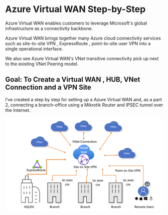 # Azure Virtual WAN Step-by-Step

Azure Virtual WAN enables customers to leverage Microsoft's global infrastructure as a connectivity backbone. 

Azure Virtual WAN brings together many Azure cloud connectivity services such as site-to-site VPN , ExpressRoute , point-to-site user VPN into a single operational interface. 

We also see Azure Virtual WAN's VNet transitive connectivity pick up next to the existing VNet Peering model.


## Goal: To Create a Virtual WAN , HUB, VNet Connection and a VPN Site

I’ve created a step by step for setting up a Azure Virtual WAN and, as a part 2, connecting a branch-office using a Mikrotik Router and IPSEC tunnel over the Internet.

![Screenshot](https://raw.githubusercontent.com/verboompj/Networking/master/Pictures/0.png)
